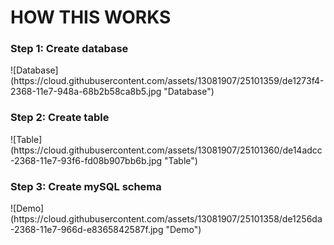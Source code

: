 <h1> HOW THIS WORKS </h1>
<h3> Step 1: Create database </h3>
![Database](https://cloud.githubusercontent.com/assets/13081907/25101359/de1273f4-2368-11e7-948a-68b2b58ca8b5.jpg "Database")
<h3> Step 2: Create table </h3>
![Table](https://cloud.githubusercontent.com/assets/13081907/25101360/de14adcc-2368-11e7-93f6-fd08b907bb6b.jpg "Table")
<h3> Step 3: Create mySQL schema </h3>
![Demo](https://cloud.githubusercontent.com/assets/13081907/25101358/de1256da-2368-11e7-966d-e8365842587f.jpg "Demo")